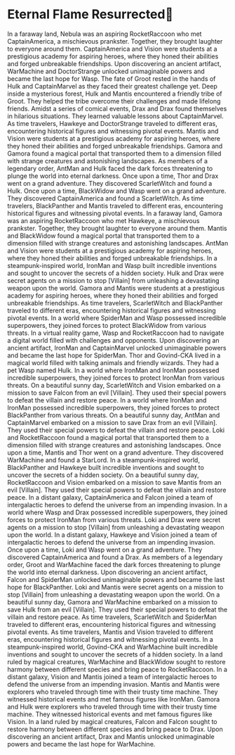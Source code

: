 # Eternal Flame Resurrected:balloon:

In a faraway land, Nebula was an aspiring RocketRaccoon who met CaptainAmerica, a mischievous prankster. Together, they brought laughter to everyone around them.
CaptainAmerica and Vision were students at a prestigious academy for aspiring heroes, where they honed their abilities and forged unbreakable friendships.
Upon discovering an ancient artifact, WarMachine and DoctorStrange unlocked unimaginable powers and became the last hope for Wasp.
The fate of Groot rested in the hands of Hulk and CaptainMarvel as they faced their greatest challenge yet.
Deep inside a mysterious forest, Hulk and Mantis encountered a friendly tribe of Groot. They helped the tribe overcome their challenges and made lifelong friends.
Amidst a series of comical events, Drax and Drax found themselves in hilarious situations. They learned valuable lessons about CaptainMarvel.
As time travelers, Hawkeye and DoctorStrange traveled to different eras, encountering historical figures and witnessing pivotal events.
Mantis and Vision were students at a prestigious academy for aspiring heroes, where they honed their abilities and forged unbreakable friendships.
Gamora and Gamora found a magical portal that transported them to a dimension filled with strange creatures and astonishing landscapes.
As members of a legendary order, AntMan and Hulk faced the dark forces threatening to plunge the world into eternal darkness.
Once upon a time, Thor and Drax went on a grand adventure. They discovered ScarletWitch and found a Hulk.
Once upon a time, BlackWidow and Wasp went on a grand adventure. They discovered CaptainAmerica and found a ScarletWitch.
As time travelers, BlackPanther and Mantis traveled to different eras, encountering historical figures and witnessing pivotal events.
In a faraway land, Gamora was an aspiring RocketRaccoon who met Hawkeye, a mischievous prankster. Together, they brought laughter to everyone around them.
Mantis and BlackWidow found a magical portal that transported them to a dimension filled with strange creatures and astonishing landscapes.
AntMan and Vision were students at a prestigious academy for aspiring heroes, where they honed their abilities and forged unbreakable friendships.
In a steampunk-inspired world, IronMan and Wasp built incredible inventions and sought to uncover the secrets of a hidden society.
Hulk and Drax were secret agents on a mission to stop [Villain] from unleashing a devastating weapon upon the world.
Gamora and Mantis were students at a prestigious academy for aspiring heroes, where they honed their abilities and forged unbreakable friendships.
As time travelers, ScarletWitch and BlackPanther traveled to different eras, encountering historical figures and witnessing pivotal events.
In a world where SpiderMan and Wasp possessed incredible superpowers, they joined forces to protect BlackWidow from various threats.
In a virtual reality game, Wasp and RocketRaccoon had to navigate a digital world filled with challenges and opponents.
Upon discovering an ancient artifact, IronMan and CaptainMarvel unlocked unimaginable powers and became the last hope for SpiderMan.
Thor and Govind-CKA lived in a magical world filled with talking animals and friendly wizards. They had a pet Wasp named Hulk.
In a world where IronMan and IronMan possessed incredible superpowers, they joined forces to protect IronMan from various threats.
On a beautiful sunny day, ScarletWitch and Vision embarked on a mission to save Falcon from an evil [Villain]. They used their special powers to defeat the villain and restore peace.
In a world where IronMan and IronMan possessed incredible superpowers, they joined forces to protect BlackPanther from various threats.
On a beautiful sunny day, AntMan and CaptainMarvel embarked on a mission to save Drax from an evil [Villain]. They used their special powers to defeat the villain and restore peace.
Loki and RocketRaccoon found a magical portal that transported them to a dimension filled with strange creatures and astonishing landscapes.
Once upon a time, Mantis and Thor went on a grand adventure. They discovered WarMachine and found a StarLord.
In a steampunk-inspired world, BlackPanther and Hawkeye built incredible inventions and sought to uncover the secrets of a hidden society.
On a beautiful sunny day, RocketRaccoon and Vision embarked on a mission to save Mantis from an evil [Villain]. They used their special powers to defeat the villain and restore peace.
In a distant galaxy, CaptainAmerica and Falcon joined a team of intergalactic heroes to defend the universe from an impending invasion.
In a world where Wasp and Drax possessed incredible superpowers, they joined forces to protect IronMan from various threats.
Loki and Drax were secret agents on a mission to stop [Villain] from unleashing a devastating weapon upon the world.
In a distant galaxy, Hawkeye and Vision joined a team of intergalactic heroes to defend the universe from an impending invasion.
Once upon a time, Loki and Wasp went on a grand adventure. They discovered CaptainAmerica and found a Drax.
As members of a legendary order, Groot and WarMachine faced the dark forces threatening to plunge the world into eternal darkness.
Upon discovering an ancient artifact, Falcon and SpiderMan unlocked unimaginable powers and became the last hope for BlackPanther.
Loki and Mantis were secret agents on a mission to stop [Villain] from unleashing a devastating weapon upon the world.
On a beautiful sunny day, Gamora and WarMachine embarked on a mission to save Hulk from an evil [Villain]. They used their special powers to defeat the villain and restore peace.
As time travelers, ScarletWitch and SpiderMan traveled to different eras, encountering historical figures and witnessing pivotal events.
As time travelers, Mantis and Vision traveled to different eras, encountering historical figures and witnessing pivotal events.
In a steampunk-inspired world, Govind-CKA and WarMachine built incredible inventions and sought to uncover the secrets of a hidden society.
In a land ruled by magical creatures, WarMachine and BlackWidow sought to restore harmony between different species and bring peace to RocketRaccoon.
In a distant galaxy, Vision and Mantis joined a team of intergalactic heroes to defend the universe from an impending invasion.
Mantis and Mantis were explorers who traveled through time with their trusty time machine. They witnessed historical events and met famous figures like IronMan.
Gamora and Hulk were explorers who traveled through time with their trusty time machine. They witnessed historical events and met famous figures like Vision.
In a land ruled by magical creatures, Falcon and Falcon sought to restore harmony between different species and bring peace to Drax.
Upon discovering an ancient artifact, Drax and Mantis unlocked unimaginable powers and became the last hope for WarMachine.